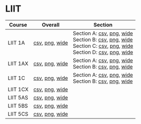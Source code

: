 # LIIT

| Course | Overall | Section |
| ------ | ------- | ------- |
| LIIT 1A | [csv](https://github.com/UCSD-Historical-Enrollment-Data/2024Fall/blob/main/overall/LIIT%201A.csv), [png](https://raw.githubusercontent.com/UCSD-Historical-Enrollment-Data/2024Fall/main/plot_overall/LIIT%201A.png), [wide](https://raw.githubusercontent.com/UCSD-Historical-Enrollment-Data/2024Fall/main/plot_overall_wide/LIIT%201A.png) | Section A: [csv](https://github.com/UCSD-Historical-Enrollment-Data/2024Fall/blob/main/section/LIIT%201A_A.csv), [png](https://raw.githubusercontent.com/UCSD-Historical-Enrollment-Data/2024Fall/main/plot_section/LIIT%201A_A.png), [wide](https://raw.githubusercontent.com/UCSD-Historical-Enrollment-Data/2024Fall/main/plot_section_wide/LIIT%201A_A.png)<br>Section B: [csv](https://github.com/UCSD-Historical-Enrollment-Data/2024Fall/blob/main/section/LIIT%201A_B.csv), [png](https://raw.githubusercontent.com/UCSD-Historical-Enrollment-Data/2024Fall/main/plot_section/LIIT%201A_B.png), [wide](https://raw.githubusercontent.com/UCSD-Historical-Enrollment-Data/2024Fall/main/plot_section_wide/LIIT%201A_B.png)<br>Section C: [csv](https://github.com/UCSD-Historical-Enrollment-Data/2024Fall/blob/main/section/LIIT%201A_C.csv), [png](https://raw.githubusercontent.com/UCSD-Historical-Enrollment-Data/2024Fall/main/plot_section/LIIT%201A_C.png), [wide](https://raw.githubusercontent.com/UCSD-Historical-Enrollment-Data/2024Fall/main/plot_section_wide/LIIT%201A_C.png)<br>Section D: [csv](https://github.com/UCSD-Historical-Enrollment-Data/2024Fall/blob/main/section/LIIT%201A_D.csv), [png](https://raw.githubusercontent.com/UCSD-Historical-Enrollment-Data/2024Fall/main/plot_section/LIIT%201A_D.png), [wide](https://raw.githubusercontent.com/UCSD-Historical-Enrollment-Data/2024Fall/main/plot_section_wide/LIIT%201A_D.png) |
| LIIT 1AX | [csv](https://github.com/UCSD-Historical-Enrollment-Data/2024Fall/blob/main/overall/LIIT%201AX.csv), [png](https://raw.githubusercontent.com/UCSD-Historical-Enrollment-Data/2024Fall/main/plot_overall/LIIT%201AX.png), [wide](https://raw.githubusercontent.com/UCSD-Historical-Enrollment-Data/2024Fall/main/plot_overall_wide/LIIT%201AX.png) | Section A: [csv](https://github.com/UCSD-Historical-Enrollment-Data/2024Fall/blob/main/section/LIIT%201AX_A.csv), [png](https://raw.githubusercontent.com/UCSD-Historical-Enrollment-Data/2024Fall/main/plot_section/LIIT%201AX_A.png), [wide](https://raw.githubusercontent.com/UCSD-Historical-Enrollment-Data/2024Fall/main/plot_section_wide/LIIT%201AX_A.png)<br>Section B: [csv](https://github.com/UCSD-Historical-Enrollment-Data/2024Fall/blob/main/section/LIIT%201AX_B.csv), [png](https://raw.githubusercontent.com/UCSD-Historical-Enrollment-Data/2024Fall/main/plot_section/LIIT%201AX_B.png), [wide](https://raw.githubusercontent.com/UCSD-Historical-Enrollment-Data/2024Fall/main/plot_section_wide/LIIT%201AX_B.png) |
| LIIT 1C | [csv](https://github.com/UCSD-Historical-Enrollment-Data/2024Fall/blob/main/overall/LIIT%201C.csv), [png](https://raw.githubusercontent.com/UCSD-Historical-Enrollment-Data/2024Fall/main/plot_overall/LIIT%201C.png), [wide](https://raw.githubusercontent.com/UCSD-Historical-Enrollment-Data/2024Fall/main/plot_overall_wide/LIIT%201C.png) | Section A: [csv](https://github.com/UCSD-Historical-Enrollment-Data/2024Fall/blob/main/section/LIIT%201C_A.csv), [png](https://raw.githubusercontent.com/UCSD-Historical-Enrollment-Data/2024Fall/main/plot_section/LIIT%201C_A.png), [wide](https://raw.githubusercontent.com/UCSD-Historical-Enrollment-Data/2024Fall/main/plot_section_wide/LIIT%201C_A.png)<br>Section B: [csv](https://github.com/UCSD-Historical-Enrollment-Data/2024Fall/blob/main/section/LIIT%201C_B.csv), [png](https://raw.githubusercontent.com/UCSD-Historical-Enrollment-Data/2024Fall/main/plot_section/LIIT%201C_B.png), [wide](https://raw.githubusercontent.com/UCSD-Historical-Enrollment-Data/2024Fall/main/plot_section_wide/LIIT%201C_B.png) |
| LIIT 1CX | [csv](https://github.com/UCSD-Historical-Enrollment-Data/2024Fall/blob/main/overall/LIIT%201CX.csv), [png](https://raw.githubusercontent.com/UCSD-Historical-Enrollment-Data/2024Fall/main/plot_overall/LIIT%201CX.png), [wide](https://raw.githubusercontent.com/UCSD-Historical-Enrollment-Data/2024Fall/main/plot_overall_wide/LIIT%201CX.png) |  |
| LIIT 5AS | [csv](https://github.com/UCSD-Historical-Enrollment-Data/2024Fall/blob/main/overall/LIIT%205AS.csv), [png](https://raw.githubusercontent.com/UCSD-Historical-Enrollment-Data/2024Fall/main/plot_overall/LIIT%205AS.png), [wide](https://raw.githubusercontent.com/UCSD-Historical-Enrollment-Data/2024Fall/main/plot_overall_wide/LIIT%205AS.png) |  |
| LIIT 5BS | [csv](https://github.com/UCSD-Historical-Enrollment-Data/2024Fall/blob/main/overall/LIIT%205BS.csv), [png](https://raw.githubusercontent.com/UCSD-Historical-Enrollment-Data/2024Fall/main/plot_overall/LIIT%205BS.png), [wide](https://raw.githubusercontent.com/UCSD-Historical-Enrollment-Data/2024Fall/main/plot_overall_wide/LIIT%205BS.png) |  |
| LIIT 5CS | [csv](https://github.com/UCSD-Historical-Enrollment-Data/2024Fall/blob/main/overall/LIIT%205CS.csv), [png](https://raw.githubusercontent.com/UCSD-Historical-Enrollment-Data/2024Fall/main/plot_overall/LIIT%205CS.png), [wide](https://raw.githubusercontent.com/UCSD-Historical-Enrollment-Data/2024Fall/main/plot_overall_wide/LIIT%205CS.png) |  |
